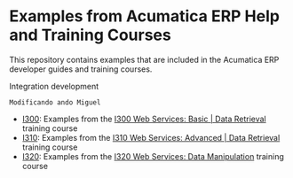# Examples from Acumatica ERP Help and Training Courses

This repository contains examples that are included in the Acumatica ERP developer guides and training courses.

Integration development

	Modificando ando Miguel

  * [I300](IntegrationDevelopment/I300): Examples from the [I300 Web Services: Basic | Data Retrieval](https://openuni.acumatica.com/courses/integration/i300-web-services-basic-data-retrieval/) training course
  * [I310](IntegrationDevelopment/I310): Examples from the [I310 Web Services: Advanced | Data Retrieval](https://openuni.acumatica.com/courses/integration/i310-web-services-advanced-data-retrieval/) training course
  * [I320](IntegrationDevelopment/I320): Examples from the [I320 Web Services: Data Manipulation](https://openuni.acumatica.com/courses/integration/i320-web-services-data-manipulation/) training course

